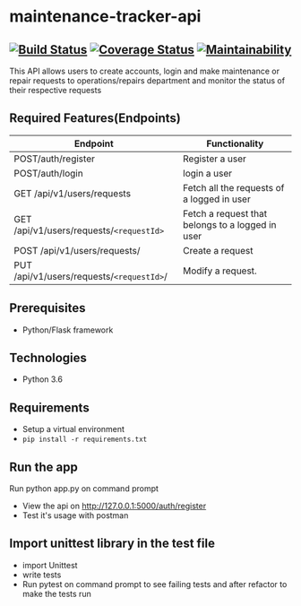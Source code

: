 # maintenance-tracker-api  
## [![Build Status](https://travis-ci.org/justinembawomye/tracker.svg?branch=challenge2)](https://travis-ci.org/justinembawomye/tracker) [![Coverage Status](https://coveralls.io/repos/github/justinembawomye/tracker/badge.svg?branch=challenge2)](https://coveralls.io/github/justinembawomye/tracker?branch=challenge2) [![Maintainability](https://api.codeclimate.com/v1/badges/94d5d010d5645258eb7c/maintainability)](https://codeclimate.com/github/justinembawomye/tracker/maintainability)

This API  allows users to create accounts, login and make maintenance or repair requests to operations/repairs department and monitor the status of their respective requests

##  Required Features(Endpoints)
       
Endpoint | Functionality
-------- | -------------
POST/auth/register | Register a user
POST/auth/login | login a user
GET /api/v1/users/requests | Fetch all the requests of a logged in user
GET /api/v1/users/requests/`<requestId>` | Fetch a request that belongs to a logged in user
POST /api/v1/users/requests/ | Create a request
PUT /api/v1/users/requests/`<requestId>`/ | Modify a request.

##  Prerequisites
* Python/Flask framework


##  Technologies
* Python 3.6

##  Requirements
* Setup a virtual environment
* `pip install -r requirements.txt`

##  Run the app
Run python app.py on command prompt
* View the api on http://127.0.0.1:5000/auth/register
* Test it's usage with postman

## Import unittest library in the test file
* import Unittest
* write tests
* Run pytest on command prompt to see failing tests and after refactor to make the tests run

